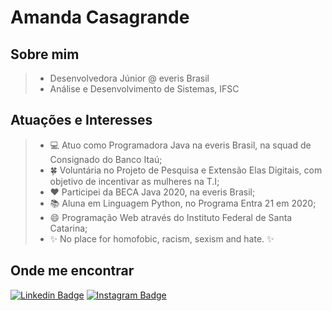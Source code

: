 
# Amanda Casagrande

## Sobre mim

> * Desenvolvedora Júnior @ everis Brasil
> * Análise e Desenvolvimento de Sistemas, IFSC


## Atuações e Interesses

> - :computer: Atuo como Programadora Java na everis Brasil, na squad de Consignado do Banco Itaú;
> - :four_leaf_clover: Voluntária no Projeto de Pesquisa e Extensão Elas Digitais, com objetivo de incentivar as mulheres na T.I;
> - :hearts: Participei da BECA Java 2020, na everis Brasil;
> - :books: Aluna em Linguagem Python, no Programa Entra 21 em 2020;
> - 😄 Programação Web através do Instituto Federal de Santa Catarina;
> - :sparkles: No place for homofobic, racism, sexism and hate. :sparkles:

## Onde me encontrar

[![Linkedin Badge](https://img.shields.io/badge/LinkedIn-0077B5?style=for-the-badge&logo=linkedin&logoColor=white)](https://www.linkedin.com/in/casagrandeamanda)
[![Instagram Badge](https://img.shields.io/badge/Instagram-E4405F?style=for-the-badge&logo=instagram&logoColor=white)](https://www.instagram.com/zenizenni/)
